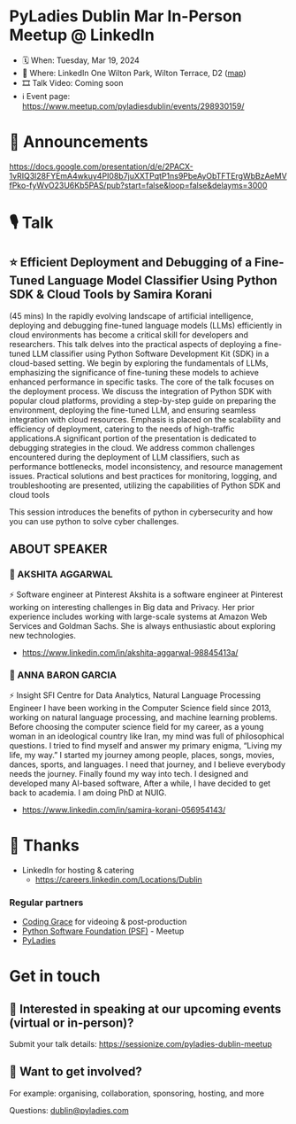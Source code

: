 # PyLadies Dublin Mar In-Person Meetup @ LinkedIn

* 🗓 When: Tuesday, Mar 19, 2024
* 📍 Where: LinkedIn One Wilton Park, Wilton Terrace, D2 ([map](https://maps.app.goo.gl/pD9WxtYWKokovZoc6))
* 🎞 Talk Video: Coming soon
* ℹ️ Event page: https://www.meetup.com/pyladiesdublin/events/298930159/

  
# 📢 Announcements
https://docs.google.com/presentation/d/e/2PACX-1vRIQ3l28FYEmA4wkuy4PI08b7juXXTPqtP1ns9PbeAyObTFTErgWbBzAeMVfPko-fyWvO23U6Kb5PAS/pub?start=false&loop=false&delayms=3000

# 🎙️ Talk
## ⭐️ Efficient Deployment and Debugging of a Fine-Tuned Language Model Classifier Using Python SDK & Cloud Tools by Samira Korani
(45 mins) In the rapidly evolving landscape of artificial intelligence, deploying and debugging fine-tuned language models (LLMs) efficiently in cloud environments has become a critical skill for developers and researchers. This talk delves into the practical aspects of deploying a fine-tuned LLM classifier using Python Software Development Kit (SDK) in a cloud-based setting. We begin by exploring the fundamentals of LLMs, emphasizing the significance of fine-tuning these models to achieve enhanced performance in specific tasks. The core of the talk focuses on the deployment process. We discuss the integration of Python SDK with popular cloud platforms, providing a step-by-step guide on preparing the environment, deploying the fine-tuned LLM, and ensuring seamless integration with cloud resources. Emphasis is placed on the scalability and efficiency of deployment, catering to the needs of high-traffic applications.A significant portion of the presentation is dedicated to debugging strategies in the cloud. We address common challenges encountered during the deployment of LLM classifiers, such as performance bottlenecks, model inconsistency, and resource management issues. Practical solutions and best practices for monitoring, logging, and troubleshooting are presented, utilizing the capabilities of Python SDK and cloud tools

This session introduces the benefits of python in cybersecurity and how you can use python to solve cyber challenges.

## ABOUT SPEAKER

### 🙂 AKSHITA AGGARWAL
⚡️ Software engineer at Pinterest
Akshita is a software engineer at Pinterest working on interesting challenges in Big data and Privacy. Her prior experience includes working with large-scale systems at Amazon Web Services and Goldman Sachs. She is always enthusiastic about exploring new technologies.

* https://www.linkedin.com/in/akshita-aggarwal-98845413a/

### 🙂 ANNA BARON GARCIA
⚡️ Insight SFI Centre for Data Analytics, Natural Language Processing Engineer
I have been working in the Computer Science field since 2013, working on natural language processing, and machine learning problems. Before choosing the computer science field for my career, as a young woman in an ideological country like Iran, my mind was full of philosophical questions. I tried to find myself and answer my primary enigma, “Living my life, my way.” I started my journey among people, places, songs, movies, dances, sports, and languages. I need that journey, and I believe everybody needs the journey. Finally found my way into tech. I designed and developed many AI-based software, After a while, I have decided to get back to academia. I am doing PhD at NUIG.

* https://www.linkedin.com/in/samira-korani-056954143/
  

# 💟 Thanks 
* LinkedIn for hosting & catering
    * https://careers.linkedin.com/Locations/Dublin

### Regular partners
* [Coding Grace](https://codinggrace.com) for videoing & post-production
* [Python Software Foundation (PSF)](https://www.python.org/psf-landing/) - Meetup
* [PyLadies](https://pyladies.com/)

# Get in touch
## 🎤 Interested in speaking at our upcoming events (virtual or in-person)?
Submit your talk details: https://sessionize.com/pyladies-dublin-meetup

## 💖 Want to get involved?
For example: organising, collaboration, sponsoring, hosting, and more

Questions: dublin@pyladies.com
